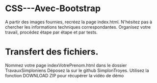 # CSS---Avec-Bootstrap
A partir des images fournies, recréez la page index.html.
N'hésitez pas à chercher les informations techniques correspondantes.
Organisez votre travail, procédez étape par étape et par tests.

# Transfert des fichiers.
Nommez votre page indexVotrePrenom.html dans le dossier TravauxSimploniens
Déposez la sur le github SimplonTroyes.<CR>
Utilisez la fonction DOWNLOAD ZIP pour récupérer la vidéo de démo

